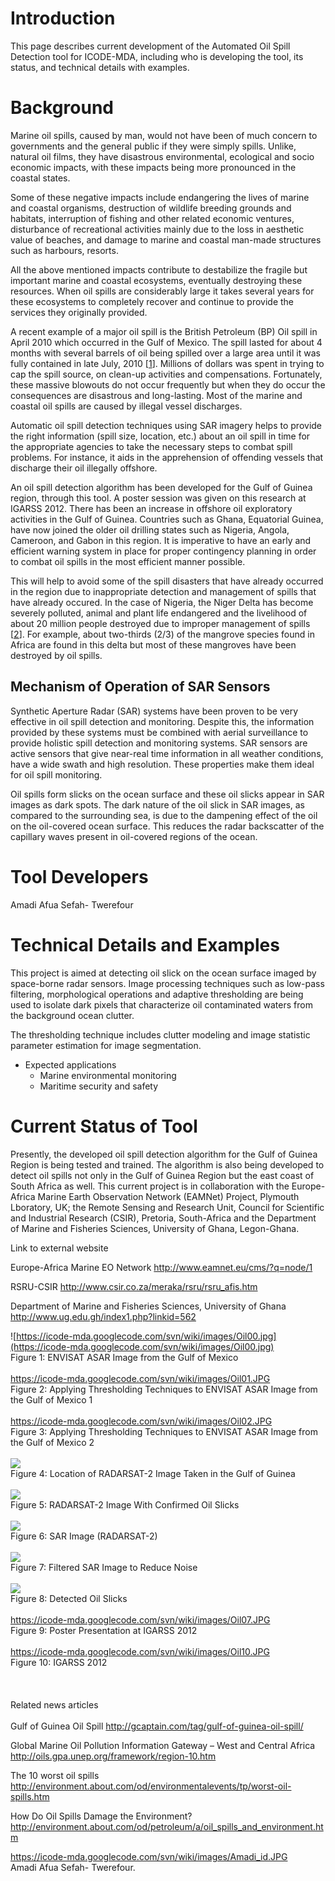 # Introduction #

This page describes current development of the Automated Oil Spill Detection tool for ICODE-MDA, including who is developing the tool, its status, and technical details with examples.

# Background #

Marine oil spills, caused by man, would not have been of much concern to governments and the general public if they were simply spills. Unlike, natural oil films, they have disastrous environmental, ecological and socio economic impacts, with these impacts being more pronounced in the coastal states.

Some of these negative impacts include endangering the lives of marine and coastal organisms, destruction of wildlife breeding grounds and habitats, interruption of fishing and other related economic ventures, disturbance of recreational activities mainly due to the loss in aesthetic value of beaches, and damage to marine and coastal man-made structures such as harbours, resorts.

All the above mentioned impacts contribute to destabilize the fragile but important marine and coastal ecosystems, eventually destroying these resources. When oil spills are considerably large it takes several years for these ecosystems to completely recover and continue to provide the services they originally provided.

A recent example of a major oil spill is the British Petroleum (BP) Oil spill in April 2010 which occurred in the Gulf of Mexico. The spill lasted for about 4 months with several barrels of oil being spilled over a large area until it was fully contained in late July, 2010 [[1](http://www.pbs.org/newshour/rundown/2010/08/new-estimate-puts-oil-leak-at-49-million-barrels.htm)]. Millions of dollars was spent in trying to cap the spill source, on clean-up activities and compensations. Fortunately, these massive blowouts do not occur frequently but when they do occur the consequences are disastrous and long-lasting. Most of the marine and coastal oil spills are caused by illegal vessel discharges.

Automatic oil spill detection techniques using SAR imagery helps to provide the right information (spill size, location, etc.) about an oil spill in time for the appropriate agencies to take the necessary steps to combat spill problems. For instance, it aids in the apprehension of offending vessels that discharge their oil illegally offshore.

An oil spill detection algorithm has been developed for the Gulf of Guinea region, through this tool. A poster session was given on this research at IGARSS 2012.  There has been an increase in offshore oil exploratory activities in the Gulf of Guinea. Countries such as Ghana, Equatorial Guinea, have now joined the older oil drilling states such as Nigeria, Angola, Cameroon, and Gabon in this region. It is imperative to have an early and efficient warning system in place for proper contingency planning in order to combat oil spills in the most efficient manner possible.

This will help to avoid some of the spill disasters that have already occurred in the region due to inappropriate detection and management of spills that have already occured. In the case of Nigeria, the Niger Delta has become severely polluted, animal and plant life endangered and the livelihood of about 20 million people destroyed due to improper management of spills [[2](http://www.corpwatch.org/article.php?id=14202)]. For example, about two-thirds (2/3) of the mangrove species found in Africa are found in this delta but most of these mangroves have been destroyed by oil spills.

## Mechanism of Operation of SAR Sensors ##

Synthetic Aperture Radar (SAR) systems have been proven to be very effective in oil spill detection and monitoring. Despite this, the information provided by these systems must be combined with aerial surveillance to provide holistic spill detection and monitoring systems. SAR sensors are active sensors that give near-real time information in all weather conditions, have a wide swath and high resolution. These properties make them ideal for oil spill monitoring.

Oil spills form slicks on the ocean surface and these oil slicks appear in SAR images as dark spots. The dark nature of the oil slick in SAR images, as compared to the surrounding sea, is due to the dampening effect of the oil on the oil-covered ocean surface. This reduces the radar backscatter of the capillary waves present in oil-covered regions of the ocean.

# Tool Developers #

Amadi Afua Sefah- Twerefour

# Technical Details and Examples #

This project is aimed at detecting oil slick on the ocean surface imaged by space-borne radar sensors.  Image processing techniques such as low-pass filtering, morphological operations and adaptive thresholding are being used to isolate dark pixels that characterize oil contaminated waters from the background ocean clutter.

The thresholding technique includes clutter modeling and image statistic parameter estimation for image segmentation.

  * Expected applications
    * Marine environmental monitoring
    * Maritime security and safety

# Current Status of Tool #

Presently, the developed oil spill detection algorithm for the Gulf of Guinea Region is being tested and trained. The algorithm is also being developed to detect oil spills not only in the Gulf of Guinea Region but the east coast of South Africa as well. This current project is in collaboration with the Europe-Africa Marine Earth Observation Network (EAMNet) Project, Plymouth Lboratory, UK; the Remote Sensing and Research Unit, Council for Scientific and Industrial Research (CSIR), Pretoria, South-Africa and the Department of Marine and Fisheries Sciences, University of Ghana, Legon-Ghana.



Link to external website

Europe-Africa Marine EO Network http://www.eamnet.eu/cms/?q=node/1

RSRU-CSIR http://www.csir.co.za/meraka/rsru/rsru_afis.htm

Department of Marine and Fisheries Sciences, University of Ghana http://www.ug.edu.gh/index1.php?linkid=562



![https://icode-mda.googlecode.com/svn/wiki/images/Oil00.jpg](https://icode-mda.googlecode.com/svn/wiki/images/Oil00.jpg)<br>
Figure 1: ENVISAT ASAR Image from the Gulf of Mexico<br>
<br>
<a href='https://icode-mda.googlecode.com/svn/wiki/images/Oil01.JPG'>https://icode-mda.googlecode.com/svn/wiki/images/Oil01.JPG</a><br>
Figure 2: Applying Thresholding Techniques to ENVISAT ASAR Image from the Gulf of Mexico 1<br>
<br>
<a href='https://icode-mda.googlecode.com/svn/wiki/images/Oil02.JPG'>https://icode-mda.googlecode.com/svn/wiki/images/Oil02.JPG</a><br>
Figure 3: Applying Thresholding Techniques to ENVISAT ASAR Image from the Gulf of Mexico 2<br>
<br>
<img src='https://icode-mda.googlecode.com/svn/wiki/images/Oil05.png' /><br>
Figure 4: Location of RADARSAT-2 Image Taken in the Gulf of Guinea<br>
<br>
<img src='https://icode-mda.googlecode.com/svn/wiki/images/Oil04.png' /><br>
Figure 5: RADARSAT-2 Image With Confirmed Oil Slicks<br>
<br>
<img src='https://icode-mda.googlecode.com/svn/wiki/images/Oil08.png' /><br>
Figure 6: SAR Image (RADARSAT-2)<br>
<br>
<img src='https://icode-mda.googlecode.com/svn/wiki/images/Oil09.png' /><br>
Figure 7: Filtered SAR Image to Reduce Noise<br>
<br>
<img src='https://icode-mda.googlecode.com/svn/wiki/images/Oil03.png' /><br>
Figure 8: Detected Oil Slicks<br>
<br>
<a href='https://icode-mda.googlecode.com/svn/wiki/images/Oil07.JPG'>https://icode-mda.googlecode.com/svn/wiki/images/Oil07.JPG</a><br>
Figure 9: Poster Presentation at IGARSS 2012<br>
<br>
<a href='https://icode-mda.googlecode.com/svn/wiki/images/Oil10.JPG'>https://icode-mda.googlecode.com/svn/wiki/images/Oil10.JPG</a><br>
Figure 10: IGARSS 2012<br>
<br>
<br>
<br>
Related news articles<br>
<br>
Gulf of Guinea Oil Spill <a href='http://gcaptain.com/tag/gulf-of-guinea-oil-spill/'>http://gcaptain.com/tag/gulf-of-guinea-oil-spill/</a>

Global Marine Oil Pollution Information Gateway – West and Central Africa <a href='http://oils.gpa.unep.org/framework/region-10.htm'>http://oils.gpa.unep.org/framework/region-10.htm</a>

The 10 worst oil spills <a href='http://environment.about.com/od/environmentalevents/tp/worst-oil-spills.htm'>http://environment.about.com/od/environmentalevents/tp/worst-oil-spills.htm</a>

How Do Oil Spills Damage the Environment? <a href='http://environment.about.com/od/petroleum/a/oil_spills_and_environment.htm'>http://environment.about.com/od/petroleum/a/oil_spills_and_environment.htm</a>




<a href='https://icode-mda.googlecode.com/svn/wiki/images/Amadi_id.JPG'>https://icode-mda.googlecode.com/svn/wiki/images/Amadi_id.JPG</a><br>
Amadi Afua Sefah- Twerefour.